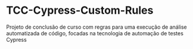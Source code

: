 # TCC-Cypress-Custom-Rules
Projeto de conclusão de curso com regras para uma execução de análise automatizada de código, focadas na tecnologia de automação de testes Cypress

